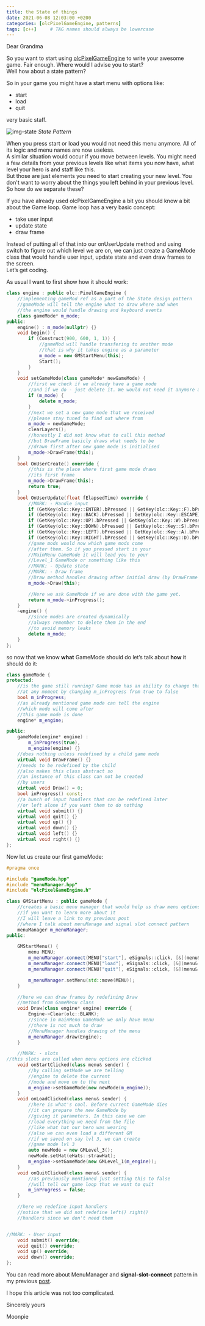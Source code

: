 ```yaml
---
title: the State of things
date: 2021-06-08 12:03:00 +0200
categories: [olcPixelGameEngine, patterns]
tags: [c++]     # TAG names should always be lowercase
---
```


Dear Grandma 

So you want to start using 
[olcPixelGameEngine](https://github.com/OneLoneCoder/olcPixelGameEngine) to write your awesome game.
Fair enough. Where would I advise you to start?  
Well how about a state pattern?

So in your game you might have a start menu with options like:  
* start
* load
* quit

very basic staff.

![img-state](/assets/post_assets/state.png)
_State Pattern_

When you press start or load you would not need this menu anymore. All of its logic and menu names are now useless.  
A similar situation would occur if you move between levels. You might need a few details from your previous levels like what
items you now have, what level your hero is and staff like this.   
But those are just elements you need to start creating your new level. You don't want to worry about the things you left behind in your previous level.  
So how do we separate these?

If you have already used olcPixelGameEngine a bit you should know a bit about the Game loop. Game loop has a very basic concept:

* take user input
* update state
* draw frame

Instead of putting all of that into our onUserUpdate method and using switch to figure out which level we are on,
we can just create a GameMode class that would handle user input, update state and even draw frames to the screen.  
Let’s get coding.

As usual I want to first show how it should work:

```c++
class engine : public olc::PixelGameEngine {
    //implementing gameMod ref as a part of the State design pattern
    //gameMode will tell the engine what to draw where and when
    //the engine would handle drawing and keyboard events
    class gameMode* m_mode;
public:
    engine() : m_mode(nullptr) {}
    void begin() {
        if (Construct(900, 600, 1, 1)) {
            //gameMod will handle transfering to another mode
            //that is why it takes engine as a parameter
            m_mode = new GMStartMenu(this);
            Start();
        }
    }
    void setGameMode(class gameMode* newGameMode) {
        //first we check if we already have a game mode
        //and if we do - just delete it. We would not need it anymore at this point
        if (m_mode) {
            delete m_mode;
        }
        //next we set a new game mode that we received
        //please stay tuned to find out where from
        m_mode = newGameMode;
        clearLayers();
        //honestly I did not know what to call this method
        //but DrawFrame basicly draws what needs to be
        //drawn first after new game mode is initialised
        m_mode->DrawFrame(this);
    }
    bool OnUserCreate() override {
        //this is the place where first game mode draws
        //its first frame
        m_mode->DrawFrame(this);
        return true;
    }
    bool OnUserUpdate(float fElapsedTime) override {
        //MARK: - Handle input
        if (GetKey(olc::Key::ENTER).bPressed || GetKey(olc::Key::F).bPressed) m_mode->submit();
        if (GetKey(olc::Key::BACK).bPressed || GetKey(olc::Key::ESCAPE).bPressed || GetKey(olc::Key::E).bPressed) m_mode->quit();
        if (GetKey(olc::Key::UP).bPressed || GetKey(olc::Key::W).bPressed) m_mode->up();
        if (GetKey(olc::Key::DOWN).bPressed || GetKey(olc::Key::S).bPressed) m_mode->down();
        if (GetKey(olc::Key::LEFT).bPressed || GetKey(olc::Key::A).bPressed) m_mode->left();
        if (GetKey(olc::Key::RIGHT).bPressed || GetKey(olc::Key::D).bPressed) m_mode->right();
        //game mods would now which game mods come
        //after them. So if you pressed start in your
        //MainMenu GameMode it will lead you to your
        //Level_1 GameMode or something like this
        //MARK: - Update state
        //MARK: - Draw frame
        //Draw method handles drawing after initial draw (by DrawFrame method)
        m_mode->Draw(this);

        //Here we ask GameMode if we are done with the game yet.
        return m_mode->inProgress();
    }
    ~engine() {
        //since modes are created dynamically
        //always remember to delete them in the end
        //to avoid memory leaks
        delete m_mode;
    }
};
```

so now that we know **what** GameMode should do let’s talk about **how** it should do it:

```c++
class gameMode {
protected:
    //is the game still running? Game mode has an ability to change that
    //at any moment by changing m_inProgress from true to false
    bool m_inProgress;
    //as already mentioned game mode can tell the engine
    //which mode will come after
    //this game mode is done
    engine* m_engine;

public:
    gameMode(engine* engine) :
        m_inProgress(true),
        m_engine(engine) {}
    //does nothing unless redefined by a child game mode
    virtual void DrawFrame() {}
    //needs to be redefined by the child
    //also makes this class abstract so
    //an instance of this class can not be created
    //by users
    virtual void Draw() = 0;
    bool inProgress() const;
    //a bunch of input handlers that can be redefined later
    //or left alone if you want them to do nothing
    virtual void submit() {}
    virtual void quit() {}
    virtual void up() {}
    virtual void down() {}
    virtual void left() {}
    virtual void right() {}
};
```
    
    
Now let us create our first gameMode:

```c++
#pragma once

#include "gameMode.hpp"
#include "menuManager.hpp"
#include "olcPixelGameEngine.h"

class GMStartMenu : public gameMode {
    //creates a basic menu manager that would help us draw menu options
    //if you want to learn more about it
    //I will leave a link to my previous post
    //where I talk about menuManage and signal slot connect pattern
    menuManager m_menuManager;
public:

    GMStartMenu() {
        menu MENU;
        m_menuManager.connect(MENU["start"], eSignals::click, [&](menu& sender) { this->onStartClicked(sender); });
        m_menuManager.connect(MENU["load"], eSignals::click, [&](menu& sender) { this->onLoadClicked(sender); });
        m_menuManager.connect(MENU["quit"], eSignals::click, [&](menu& sender) { this->onQuitClicked(sender); });

        m_menuManager.setMenu(std::move(MENU));
    }

    //here we can draw frames by redefining Draw
    //method from GameMenu class
    void Draw(class engine* engine) override {
        Engine->Clear(olc::BLANK);
        //since in mainMenu GameMode we only have menu
        //there is not much to draw
        //MenuManager handles drawing of the menu
        m_menuManager.draw(Engine);
    }

    //MARK: - slots
//this slots are called when menu options are clicked
    void onStartClicked(class menu& sender) {
        //by calling setMode we are telling
        //engine to delete the current
        //mode and move on to the next
        m_engine->setGameMode(new newMode(m_engine));
    }
    void onLoadClicked(class menu& sender) {
        //here is what's cool. Before current GameMode dies
        //it can prepare the new GameMode by
        //giving it parameters. In this case we can
        //load everything we need from the file
        //like what hat our hero was wearing
        //also we can even load a different GM
        //if we saved on say lvl 3, we can create
        //game mode lvl 3 
        auto newMode = new GMLevel_3();
        newMode.setHat(eHats::strawHat);
        m_engine->setGameMode(new GMLevel_1(m_engine));
    }
    void onQuitClicked(class menu& sender) {
        //as previously mentioned just setting this to false
        //will tell our game loop that we want to quit
        m_inProgress = false;
    }

    //here we redefine input handlers
    //notice that we did not redefine left() right()
    //handlers since we don't need them 


//MARK: - User input
    void submit() override;
    void quit() override;
    void up() override;
    void down() override;
};
```

You can read more about MenuManager and **signal-slot-connect** pattern in my previous [post](https://iam1mperec.github.io/blog/posts/options_observer/).

I hope this article was not too complicated.

Sincerely yours

Moonpie
